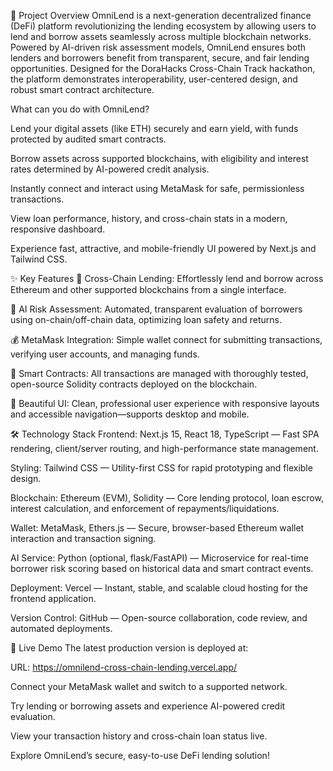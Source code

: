 🎯 Project Overview
OmniLend is a next-generation decentralized finance (DeFi) platform revolutionizing the lending ecosystem by allowing users to lend and borrow assets seamlessly across multiple blockchain networks. Powered by AI-driven risk assessment models, OmniLend ensures both lenders and borrowers benefit from transparent, secure, and fair lending opportunities. Designed for the DoraHacks Cross-Chain Track hackathon, the platform demonstrates interoperability, user-centered design, and robust smart contract architecture.

What can you do with OmniLend?

Lend your digital assets (like ETH) securely and earn yield, with funds protected by audited smart contracts.

Borrow assets across supported blockchains, with eligibility and interest rates determined by AI-powered credit analysis.

Instantly connect and interact using MetaMask for safe, permissionless transactions.

View loan performance, history, and cross-chain stats in a modern, responsive dashboard.

Experience fast, attractive, and mobile-friendly UI powered by Next.js and Tailwind CSS.

✨ Key Features
🔗 Cross-Chain Lending: Effortlessly lend and borrow across Ethereum and other supported blockchains from a single interface.

🧠 AI Risk Assessment: Automated, transparent evaluation of borrowers using on-chain/off-chain data, optimizing loan safety and returns.

💰 MetaMask Integration: Simple wallet connect for submitting transactions, verifying user accounts, and managing funds.

📜 Smart Contracts: All transactions are managed with thoroughly tested, open-source Solidity contracts deployed on the blockchain.

🎨 Beautiful UI: Clean, professional user experience with responsive layouts and accessible navigation—supports desktop and mobile.

🛠️ Technology Stack
Frontend: Next.js 15, React 18, TypeScript — Fast SPA rendering, client/server routing, and high-performance state management.

Styling: Tailwind CSS — Utility-first CSS for rapid prototyping and flexible design.

Blockchain: Ethereum (EVM), Solidity — Core lending protocol, loan escrow, interest calculation, and enforcement of repayments/liquidations.

Wallet: MetaMask, Ethers.js — Secure, browser-based Ethereum wallet interaction and transaction signing.

AI Service: Python (optional, flask/FastAPI) — Microservice for real-time borrower risk scoring based on historical data and smart contract events.

Deployment: Vercel — Instant, stable, and scalable cloud hosting for the frontend application.

Version Control: GitHub — Open-source collaboration, code review, and automated deployments.

🚀 Live Demo
The latest production version is deployed at:

URL: https://omnilend-cross-chain-lending.vercel.app/

Connect your MetaMask wallet and switch to a supported network.

Try lending or borrowing assets and experience AI-powered credit evaluation.

View your transaction history and cross-chain loan status live.

Explore OmniLend’s secure, easy-to-use DeFi lending solution!